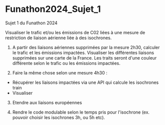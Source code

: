# Funathon2024_Sujet_1
Sujet 1 du Funathon 2024

Visualiser le trafic et/ou les émissions de C02 liées à une mesure de restriction de liaison aérienne liée à des isochrones.

1. A partir des liaisons aériennes supprimées par la mesure 2h30, calculer le trafic et les émissions impactées. Visualiser les différentes liaisons supprimées sur une carte de la France. Les traits seront d'une couleur différente selon le trafic ou les émissions impactées.

2. Faire la même chose selon une mesure 4h30 :
-    Récupérer les liaisons impactées via une API qui calcule les isochrones train
-    Visualiser

3. Etendre aux liaisons européennes

4. Rendre le code modulable selon le temps pris pour l'isochrone (ex. pouvoir choisir les isochrones 3h, ou 5h etc).
